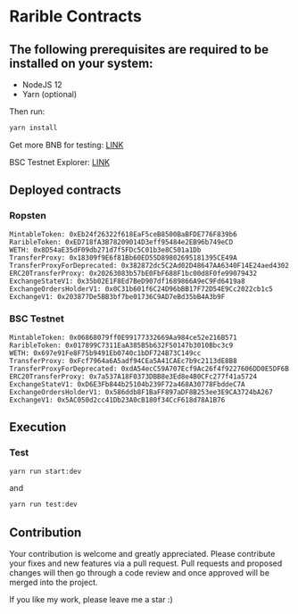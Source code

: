 # Rarible Contracts

## The following prerequisites are required to be installed on your system:

- NodeJS 12
- Yarn (optional)

Then run:

```sh
yarn install
```

Get more BNB for testing: [LINK](https://testnet.binance.org/faucet-smart)

BSC Testnet Explorer: [LINK](https://testnet.bscscan.com/)

## Deployed contracts

### Ropsten

    MintableToken: 0xEb24f26322f618EaF5ceB8500BaBFDE776F839b6
    RaribleToken: 0xED718fA3B78209014D3eff95484e2EB96b749eCD
    WETH: 0x8D54aE35dF09db271d7f5FDc5C01b3e8C501a1Db
    TransferProxy: 0x18309f9E6f81Bb60ED55D89802695181395CE49A
    TransferProxyForDeprecated: 0x382872dc5C2Ad02D48647AA6340F14E24aed4302
    ERC20TransferProxy: 0x20263083b57bE0FbF688F1bc00d8F0fe99079432
    ExchangeStateV1: 0x35b02E1F8Ed7BeD907df1689866A9eC9Fd6419a8
    ExchangeOrdersHolderV1: 0x0C31b601f6C24D96bBB17F72D54E9Cc2022cb1c5
    ExchangeV1: 0x203877De5BB3bf7be01736C9AD7eBd35bB4A3b9F

### BSC Testnet

    MintableToken: 0x06868079ff0E99177332669Aa984ce52e216B571
    RaribleToken: 0x017899C7311EaA385B5b632F50147b3010Bbc3c9
    WETH: 0x697e91Fe8F75b9491Eb0740c1bDF724B73C149cc
    TransferProxy: 0xFcf7964a6A5adf94CEa5A41CAEc7b9c2113dE8B8
    TransferProxyForDeprecated: 0xdA54ecC59A707Ecf9Ac26f4f9227606DD0E5DF6B
    ERC20TransferProxy: 0x7a537A18F0373DBB8e3Ed8e4B0CFc277f41a5724
    ExchangeStateV1: 0xD6E3Fb844b25104b239F72a468A30778FbddeC7A
    ExchangeOrdersHolderV1: 0x586ddb8F1BaFF897aDF8B253ee3E9CA3724bA267
    ExchangeV1: 0x5AC050d2cc41Db23A0cB180f34CcF618d78A1B76

## Execution

### Test

```sh
yarn run start:dev
```

and

```sh
yarn run test:dev
```

## Contribution

Your contribution is welcome and greatly appreciated. Please contribute your fixes and new features via a pull request.
Pull requests and proposed changes will then go through a code review and once approved will be merged into the project.

If you like my work, please leave me a star :)
